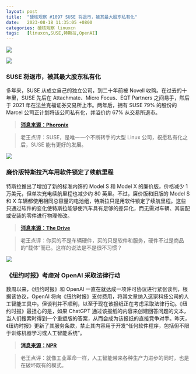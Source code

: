 ```yaml
---
layout: post
title:	"硬核观察 #1097 SUSE 将退市，被其最大股东私有化"
date:	2023-08-18 11:35:05 +0800 
categories:	硬核观察 linuxcn 
tags:	[linuxcn,SUSE,特斯拉,OpenAI]
---
```



![](/Asserts/Images//attachment/album/202308/18/113415cwiiyog6iz75575i.jpg)


![](/Asserts/Images//attachment/album/202308/18/113424khdgdcgkhvpzvwo0.jpg)


### SUSE 将退市，被其最大股东私有化


多年来，SUSE 从成立自己的独立公司，到二十年前被 Novell 收购。在过去的十年里，SUSE 先后在 Attachmate、Micro Focus、EQT Partners 之间易手，然后于 2021 年在法兰克福证券交易所上市。两年后，拥有 SUSE 79% 的股份的 Marcel 公司正计划将该公司私有化，并溢价约 67% 从交易所退市。



> 
> **[消息来源：Phoronix](https://www.phoronix.com/news/SUSE-Going-Private)**
> 
> 
> 



> 
> 老王点评：SUSE，是唯一一个不断转手的大型 Linux 公司，祝愿私有化之后，SUSE 能有更好的发展。
> 
> 
> 


![](/Asserts/Images//attachment/album/202308/18/113437pblei33rxiz69j3x.jpg)


### 廉价版特斯拉汽车用软件锁定了续航里程


特斯拉推出了增加了新的标准内饰的 Model S 和 Model X 的廉价版，价格减少 1 万美元，但单次充电续航里程也减少约 80 英里。不过，廉价版和旧版的 Model S 和 X 车辆都使用相同总容量的电池组，特斯拉只是用软件锁定了续航里程。这些只通过软件的变化使特斯拉能够使汽车具有足够的差异化，而无需对车辆、其装配或安装的零件进行物理修改。



> 
> **[消息来源：The Drive](https://www.thedrive.com/news/teslas-10000-cheaper-model-s-x-software-locked-for-less-range-report)**
> 
> 
> 



> 
> 老王点评：你买的不是车辆硬件，买的只是软件和服务，硬件不过是商品的“载体”而已。这样的说法是不是很不习惯？
> 
> 
> 


![](/Asserts/Images//attachment/album/202308/18/113451datslssaax7jaooo.jpg)


### 《纽约时报》考虑对 OpenAI 采取法律行动


数周以来，《纽约时报》和 OpenAI 一直在就达成一项许可协议进行紧张谈判，根据该协议，OpenAI 将向《纽约时报》支付费用，将其文章纳入这家科技公司的人工智能工具中。但谈判并不顺利，以至于现在该报纸正在考虑采取法律行动。《纽约时报》最担心的是，如果 ChatGPT 通过该报纸的内容来创建回答问题的文本，当人们搜索时得到一个重塑版的答案，从而会成为该报纸的直接竞争对手。昨天，《纽约时报》更新了其服务条款，禁止其内容用于开发“任何软件程序，包括但不限于训练机器学习或人工智能系统”。



> 
> **[消息来源：NPR](https://www.npr.org/2023/08/16/1194202562/new-york-times-considers-legal-action-against-openai-as-copyright-tensions-swirl)**
> 
> 
> 



> 
> 老王点评：就像工业革命一样，人工智能带来各种生产力进步的同时，也是在破坏既有的模式。
> 
> 
>
